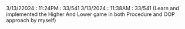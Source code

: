 3/13/22024 : 11:24PM : 33/541
3/13/2024 : 11:38AM : 33/541 (Learn and implemented the Higher And Lower game in both Procedure and OOP approach by myself)
